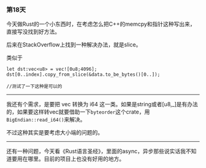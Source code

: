 ### 第18天

今天做Rust的一个小东西时，在考虑怎么把C++的memcpy和指针这种写出来，直接写没找到好方法。

后来在StackOverflow上找到一种解决办法，就是slice。

类似于
```
let dst:vec<u8> = vec![0u8;4096];
dst[0..index].copy_from_slice(&data.to_be_bytes()[0..]);

//测试了一下这种是可以的
```

----

我还有个需求，是要把 vec<u8> 转换为 i64 这一类。如果是string或者[u8,_]是有办法的，如果要这样转vec<u8>就要借助一下`byteorder`这个crate，用`BigEndian::read_i64()`来解决。
  
不过这种其实是要考虑大小端的问题的。

  
----
  
 还有一种问题，今天看《Rust语言圣经》，里面的async，异步那些说实话我不知道要用在哪里。目前的项目上也没有好用的地方。
